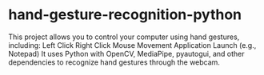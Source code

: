 # hand-gesture-recognition-python
This project allows you to control your computer using hand gestures, including:  Left Click Right Click Mouse Movement Application Launch (e.g., Notepad) It uses Python with OpenCV, MediaPipe, pyautogui, and other dependencies to recognize hand gestures through the webcam.
